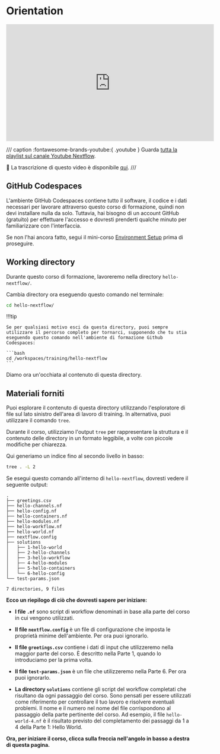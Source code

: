 # Orientation

<div class="video-wrapper">
  <iframe width="560" height="315" src="https://www.youtube.com/embed/G3CV-FcV-rc?si=nyLvwhrSB2m1NPc5&amp;list=PLPZ8WHdZGxmXiHf8B26oB_fTfoKQdhlik" title="YouTube video player" frameborder="0" allow="accelerometer; autoplay; clipboard-write; encrypted-media; gyroscope; picture-in-picture; web-share" referrerpolicy="strict-origin-when-cross-origin" allowfullscreen></iframe>
</div>

/// caption
:fontawesome-brands-youtube:{ .youtube } Guarda [tutta la playlist sul canale Youtube Nextflow](https://www.youtube.com/playlist?list=PLPZ8WHdZGxmXiHf8B26oB_fTfoKQdhlik).

:green_book: La trascrizione di questo video è disponibile [qui](./transcripts/00_orientation.md).
///

## GitHub Codespaces

L'ambiente GitHub Codespaces contiene tutto il software, il codice e i dati necessari per lavorare attraverso questo corso di formazione, quindi non devi installare nulla da solo.
Tuttavia, hai bisogno di un account GitHub (gratuito) per effettuare l'accesso e dovresti prenderti qualche minuto per familiarizzare con l'interfaccia.

Se non l'hai ancora fatto, segui il mini-corso [Environment Setup](../../envsetup/) prima di proseguire.

## Working directory

Durante questo corso di formazione, lavoreremo nella directory `hello-nextflow/`.

Cambia directory ora eseguendo questo comando nel terminale:

```bash
cd hello-nextflow/
```

!!!tip

    Se per qualsiasi motivo esci da questa directory, puoi sempre utilizzare il percorso completo per tornarci, supponendo che tu stia eseguendo questo comando nell'ambiente di formazione Github Codespaces:

    ```bash
    cd /workspaces/training/hello-nextflow
    ```

Diamo ora un'occhiata al contenuto di questa directory.

## Materiali forniti

Puoi esplorare il contenuto di questa directory utilizzando l'esploratore di file sul lato sinistro dell'area di lavoro di training.
In alternativa, puoi utilizzare il comando `tree`.

Durante il corso, utilizziamo l'output `tree` per rappresentare la struttura e il contenuto delle directory in un formato leggibile, a volte con piccole modifiche per chiarezza.

Qui generiamo un indice fino al secondo livello in basso:

```bash
tree . -L 2
```

Se esegui questo comando all'interno di `hello-nextflow`, dovresti vedere il seguente output:

```console title="Directory contents"
.
├── greetings.csv
├── hello-channels.nf
├── hello-config.nf
├── hello-containers.nf
├── hello-modules.nf
├── hello-workflow.nf
├── hello-world.nf
├── nextflow.config
├── solutions
│   ├── 1-hello-world
│   ├── 2-hello-channels
│   ├── 3-hello-workflow
│   ├── 4-hello-modules
│   ├── 5-hello-containers
│   └── 6-hello-config
└── test-params.json

7 directories, 9 files
```

**Ecco un riepilogo di ciò che dovresti sapere per iniziare:**

- **I file `.nf`** sono script di workflow denominati in base alla parte del corso in cui vengono utilizzati.

- **Il file `nextflow.config`** è un file di configurazione che imposta le proprietà minime dell'ambiente.
  Per ora puoi ignorarlo.

- **Il file `greetings.csv`** contiene i dati di input che utilizzeremo nella maggior parte del corso. È descritto nella Parte 1, quando lo introduciamo per la prima volta.

- **Il file `test-params.json`** è un file che utilizzeremo nella Parte 6. Per ora puoi ignorarlo.

- **La directory `solutions`** contiene gli script del workflow completati che risultano da ogni passaggio del corso.
  Sono pensati per essere utilizzati come riferimento per controllare il tuo lavoro e risolvere eventuali problemi.
  Il nome e il numero nel nome del file corrispondono al passaggio della parte pertinente del corso.
  Ad esempio, il file `hello-world-4.nf` è il risultato previsto del completamento dei passaggi da 1 a 4 della Parte 1: Hello World.

**Ora, per iniziare il corso, clicca sulla freccia nell'angolo in basso a destra di questa pagina.**
